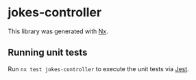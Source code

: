 # jokes-controller

This library was generated with [Nx](https://nx.dev).

## Running unit tests

Run `nx test jokes-controller` to execute the unit tests via [Jest](https://jestjs.io).
